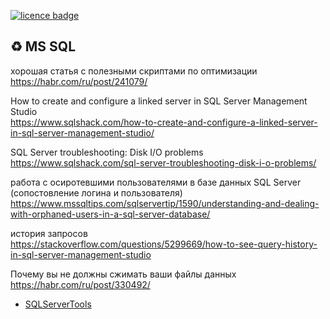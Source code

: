 [![licence badge]][licence]

## :recycle: MS SQL

хорошая статья с полезными скриптами по оптимизации  
https://habr.com/ru/post/241079/

How to create and configure a linked server in SQL Server Management Studio  
https://www.sqlshack.com/how-to-create-and-configure-a-linked-server-in-sql-server-management-studio/

SQL Server troubleshooting: Disk I/O problems  
https://www.sqlshack.com/sql-server-troubleshooting-disk-i-o-problems/

работа с осиротевшими пользователями в базе данных SQL Server (сопостовление логина и пользователя)  
https://www.mssqltips.com/sqlservertip/1590/understanding-and-dealing-with-orphaned-users-in-a-sql-server-database/  
  
история запросов  
https://stackoverflow.com/questions/5299669/how-to-see-query-history-in-sql-server-management-studio
  
Почему вы не должны сжимать ваши файлы данных  
https://habr.com/ru/post/330492/

- [SQLServerTools](https://github.com/YPermitin/SQLServerTools)

[licence badge]:https://img.shields.io/badge/license-MIT-blue.svg
[licence]:https://github.com/PerynFr/MSSQL/blob/master/LICENSE
